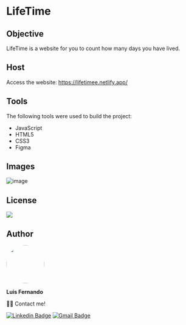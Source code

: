 # LifeTime

## Objective
LifeTime is a website for you to count how many days you have lived.

## Host

Access the website: https://lifetimee.netlify.app/
 
## Tools

The following tools were used to build the project:

- JavaScript
- HTML5
- CSS3
- Figma

## Images

![image](https://user-images.githubusercontent.com/67171626/122769583-0ca6cb00-d27b-11eb-85f7-a0b0da784488.png)

## License
<img src="https://img.shields.io/github/license/luisfernandodass/lifetime"/>

## Author

 <img style="border-radius: 50%;" src="https://avatars.githubusercontent.com/u/67171626?s=460&u=609fc063322b859752a5675bd4e17657e650a389&v=4" width="100px;" alt=""/>
 
 <b>Luis Fernando</b>
 
👋🏽 Contact me!

[![Linkedin Badge](https://img.shields.io/badge/-Luis-blue?style=flat-square&logo=Linkedin&logoColor=white&link=https://www.linkedin.com/in/luisfernando/)](https://www.linkedin.com/in/luisfernando/) 
[![Gmail Badge](https://img.shields.io/badge/-luisfernandodass@gmail.com-c14438?style=flat-square&logo=Gmail&logoColor=white&link=mailto:luisfernandodass@gmail.com)](mailto:luisfernandodass@gmail.com)

